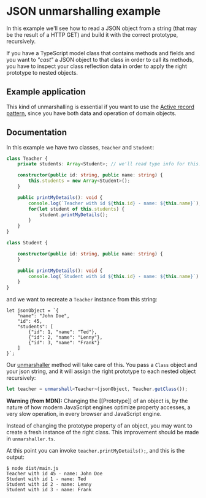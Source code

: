 # JSON unmarshalling example

In this example we'll see how to read a JSON object from a string (that may be the result of a HTTP GET) and build it with the correct prototype, recursively.

If you have a TypeScript model class that contains methods and fields and you want to *"cast"* a JSON object to that class in order to call its methods, you have to inspect your class reflection data in order to apply the right prototype to nested objects.

## Example application

This kind of unmarshalling is essential if you want to use the [Active record pattern](http://www.martinfowler.com/eaaCatalog/activeRecord.html), since you have both data and operation of domain objects.

## Documentation

In this example we have two classes, `Teacher` and `Student`:

```TypeScript
class Teacher {
    private students: Array<Student>; // we'll read type info for this!

    constructor(public id: string, public name: string) {
        this.students = new Array<Student>();
    }

    public printMyDetails(): void {
        console.log(`Teacher with id ${this.id} - name: ${this.name}`);
        for(let student of this.students) {
            student.printMyDetails();
        }
    }
}

class Student {

    constructor(public id: string, public name: string) {
    }

    public printMyDetails(): void {
        console.log(`Student with id ${this.id} - name: ${this.name}`)
    }
}
```

and we want to recreate a `Teacher` instance from this string:

```
let jsonObject = `{
    "name": "John Doe",
    "id": 45,
    "students": [
        {"id": 1, "name": "Ted"},
        {"id": 2, "name": "Lenny"},
        {"id": 3, "name": "Frank"}
    ]
}`;
```

Our [unmarshaller](./src/unmarshaller.ts) method will take care of this. You pass a `Class` object and your json string, and it will assign the right prototype to each nested object recursively:

```TypeScript
let teacher = unmarshall<Teacher>(jsonObject, Teacher.getClass());
```

**Warning (from MDN):** Changing the [[Prototype]] of an object is, by the nature of how modern JavaScript engines optimize property accesses, a very slow operation, in every browser and JavaScript engine.

Instead of changing the prototype property of an object, you may want to create a fresh instance of the right class. This improvement should be made in `unmarshaller.ts`.

At this point you can invoke `teacher.printMyDetails();`, and this is the output:

```shell
$ node dist/main.js
Teacher with id 45 - name: John Doe
Student with id 1 - name: Ted
Student with id 2 - name: Lenny
Student with id 3 - name: Frank
```
